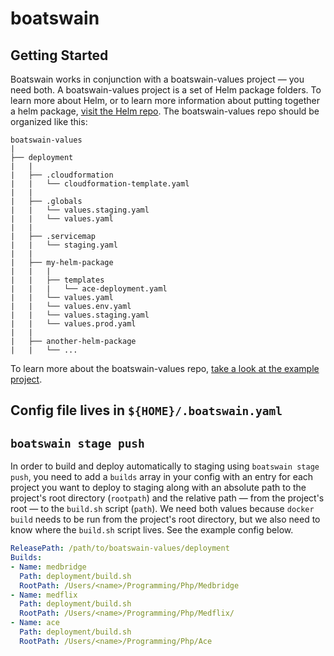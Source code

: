 # boatswain

## Getting Started
Boatswain works in conjunction with a boatswain-values project — you need both. A boatswain-values project is a set of Helm package folders. To learn more about Helm, or to learn more information about putting together a helm package, [visit the Helm repo](https://github.com/kubernetes/helm). The boatswain-values repo should be organized like this:
```
boatswain-values
|
├── deployment
|   |
|   ├── .cloudformation
|   |   └── cloudformation-template.yaml
|   |
|   ├── .globals
|   |   └── values.staging.yaml
|   |   └── values.yaml
|   |
|   ├── .servicemap
|   |   └── staging.yaml
|   |
|   ├── my-helm-package
|   |   |
|   |   ├── templates
|   |   |   └── ace-deployment.yaml
|   |   └── values.yaml
|   |   └── values.env.yaml
|   |   └── values.staging.yaml
|   |   └── values.prod.yaml
|   |
|   ├── another-helm-package
|   |   └── ...

```
To learn more about the boatswain-values repo, [take a look at the example project](https://github.com/MedBridge/boatswain/tree/add-example-values/examples/boatswain-values/deployment).

## Config file lives in `${HOME}/.boatswain.yaml`

## `boatswain stage push`
In order to build and deploy automatically to staging using `boatswain stage push`, you need to add a `builds` array in your config with an entry for each project you want to deploy to staging along with an absolute path to the project's root directory (`rootpath`) and the relative path — from the project's root — to the `build.sh` script (`path`). We need both values because `docker build` needs to be run from the project's root directory, but we also need to know where the `build.sh` script lives. See the example config below.

```yaml
ReleasePath: /path/to/boatswain-values/deployment
Builds:
- Name: medbridge
  Path: deployment/build.sh
  RootPath: /Users/<name>/Programming/Php/Medbridge
- Name: medflix
  Path: deployment/build.sh
  RootPath: /Users/<name>/Programming/Php/Medflix/
- Name: ace
  Path: deployment/build.sh
  RootPath: /Users/<name>/Programming/Php/Ace
```
